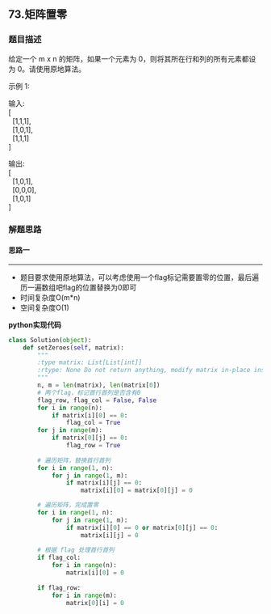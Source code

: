 ## 73.矩阵置零
### 题目描述
给定一个 m x n 的矩阵，如果一个元素为 0，则将其所在行和列的所有元素都设为 0。请使用原地算法。

示例 1:

输入:   
[  
  [1,1,1],   
  [1,0,1],  
  [1,1,1]  
]  

输出:   
[  
  [1,0,1],  
  [0,0,0],  
  [1,0,1]  
]

### 解题思路
#### 思路一
****
- 题目要求使用原地算法，可以考虑使用一个flag标记需要置零的位置，最后遍历一遍数组吧flag的位置替换为0即可
- 时间复杂度O(m*n)
- 空间复杂度O(1)  


**python实现代码**
```python
class Solution(object):
    def setZeroes(self, matrix):
        """
        :type matrix: List[List[int]]
        :rtype: None Do not return anything, modify matrix in-place instead.
        """
        n, m = len(matrix), len(matrix[0])
        # 两个flag，标记首行首列是否含有0
        flag_row, flag_col = False, False
        for i in range(n):
            if matrix[i][0] == 0:
                flag_col = True
        for j in range(m):
            if matrix[0][j] == 0:
                flag_row = True 
        
        # 遍历矩阵，替换首行首列
        for i in range(1, n):
            for j in range(1, m):
                if matrix[i][j] == 0:
                    matrix[i][0] = matrix[0][j] = 0

        # 遍历矩阵，完成置零
        for i in range(1, n):
            for j in range(1, m):
                if matrix[i][0] == 0 or matrix[0][j] == 0:
                    matrix[i][j] = 0
        
        # 根据 flag 处理首行首列
        if flag_col:
            for i in range(n):
                matrix[i][0] = 0
        
        if flag_row:
            for i in range(m):
                matrix[0][i] = 0
                
```

